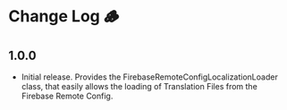 # Change Log 🪵

## 1.0.0

* Initial release. Provides the FirebaseRemoteConfigLocalizationLoader class, that easily allows the loading of Translation Files from the Firebase Remote Config.
